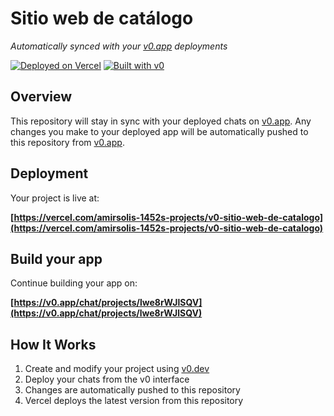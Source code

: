 # Sitio web de catálogo

*Automatically synced with your [v0.app](https://v0.app) deployments*

[![Deployed on Vercel](https://img.shields.io/badge/Deployed%20on-Vercel-black?style=for-the-badge&logo=vercel)](https://vercel.com/amirsolis-1452s-projects/v0-sitio-web-de-catalogo)
[![Built with v0](https://img.shields.io/badge/Built%20with-v0.app-black?style=for-the-badge)](https://v0.app/chat/projects/lwe8rWJlSQV)

## Overview

This repository will stay in sync with your deployed chats on [v0.app](https://v0.app).
Any changes you make to your deployed app will be automatically pushed to this repository from [v0.app](https://v0.app).

## Deployment

Your project is live at:

**[https://vercel.com/amirsolis-1452s-projects/v0-sitio-web-de-catalogo](https://vercel.com/amirsolis-1452s-projects/v0-sitio-web-de-catalogo)**

## Build your app

Continue building your app on:

**[https://v0.app/chat/projects/lwe8rWJlSQV](https://v0.app/chat/projects/lwe8rWJlSQV)**

## How It Works

1. Create and modify your project using [v0.dev](https://v0.dev)
2. Deploy your chats from the v0 interface
3. Changes are automatically pushed to this repository
4. Vercel deploys the latest version from this repository
